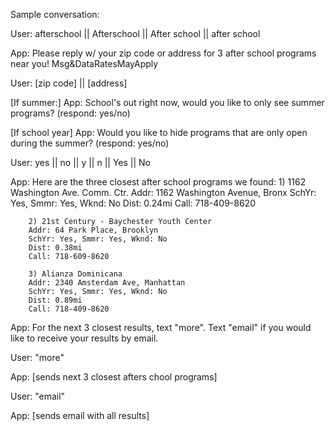 Sample conversation:

User:   afterschool || Afterschool || After school || after school

App:    Please reply w/ your zip code or address for 3 after school programs near you!
        Msg&DataRatesMayApply

User: [zip code] || [address]

[If summer:]
App:    School's out right now, would you like to only see summer programs? (respond: yes/no)

[If school year]
App:    Would you like to hide programs that are only open during the summer? (respond: yes/no)

User:   yes || no || y || n || Yes || No

App:    Here are the three closest after school programs we found:
        1) 1162 Washington Ave. Comm. Ctr.
        Addr: 1162 Washington Avenue, Bronx
        SchYr: Yes, Smmr: Yes, Wknd: No
        Dist: 0.24mi
        Call: 718-409-8620

        2) 21st Century - Baychester Youth Center
        Addr: 64 Park Place, Brooklyn
        SchYr: Yes, Smmr: Yes, Wknd: No
        Dist: 0.38mi
        Call: 718-609-8620

        3) Alianza Dominicana
        Addr: 2340 Amsterdam Ave, Manhattan
        SchYr: Yes, Smmr: Yes, Wknd: No
        Dist: 0.89mi
        Call: 718-409-8620

App:    For the next 3 closest results, text "more". Text "email" if you would like to receive your results by email.

User:   "more"

App:    [sends next 3 closest afters chool programs]

User:   "email"

App:    [sends email with all results]
